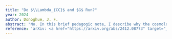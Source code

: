```yaml
---
title: "Do $\\Lambda_{CC}$ and $G$ Run?"
year: 2024
author: Donoghue, J. F.
abstract: "No. In this brief pedagogic note, I describe why the cosmological constant and Newton's constant are not running parameters in physical reactions."
reference: 'arXiv: <a href="https://arxiv.org/abs/2412.08773" target="_blank">2412.08773 [hep-th]</a>.'
---
```

